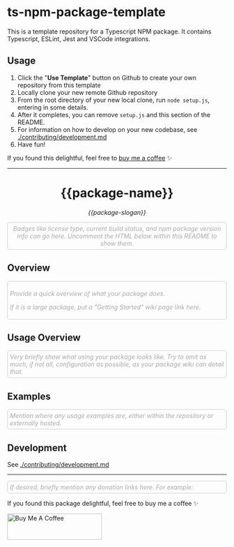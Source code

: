# ts-npm-package-template

This is a template repository for a Typescript NPM package. It contains Typescript, ESLint, Jest and VSCode integrations.

## Usage

1. Click the "**Use Template**" button on Github to create your own repository from this template
2. Locally clone your new remote Github repository
3. From the root directory of your new local clone, run `node setup.js`, entering in some details.
4. After it completes, you can remove `setup.js` and this section of the README.
5. For information on how to develop on your new codebase, see [./contributing/development.md](./contributing/development.md)
6. Have fun!

If you found this delightful, feel free to [buy me a coffee](https://www.buymeacoffee.com/samhuk) ✨

---

<h1 align="center">{{package-name}}</h1>
<p align="center">
  <em>{{package-slogan}}</em>
</p>

<div style="color: #aaa; border: 1px solid #ccc; border-radius: 5px; padding: 5px; margin-bottom: 10px" align="center"><em>
Badges like license type, current build status, and npm package version info can go here. Uncomment the HTML below within this README to show them.
</em></div>

<!-- <p align="center">
  <a href="https://github.com/{{github-user-name}}/{{package-name}}/actions/workflows/ci.yaml/badge.svg" target="_blank">
    <img src="https://github.com/{{github-user-name}}/{{package-name}}/actions/workflows/ci.yaml/badge.svg" alt="ci status" />
  </a>
  <a href="https://img.shields.io/badge/License-MIT-green.svg" target="_blank">
    <img src="https://img.shields.io/badge/License-MIT-green.svg" alt="license" />
  </a>
  <a href="https://badge.fury.io/js/{{npm-package-name}}.svg" target="_blank">
    <img src="https://badge.fury.io/js/{{npm-package-name}}.svg" alt="npm version" />
  </a>
</p> -->

## Overview

<div style="color: #aaa; border: 1px solid #ccc; border-radius: 5px; padding: 5px; margin-bottom: 10px"><em>
  <p>Provide a quick overview of what your package does.</p>
  <p>If it is a large package, put a "Getting Started" wiki page link here.</p>
</em></div>

## Usage Overview

<div style="color: #aaa; border: 1px solid #ccc; border-radius: 5px; padding: 5px; margin-bottom: 10px"><em>
Very briefly show what using your package looks like. Try to omit as much, if not all, configuration as possible, as your package wiki can detail that.
</em></div>

## Examples

<div style="color: #aaa; border: 1px solid #ccc; border-radius: 5px; padding: 5px; margin-bottom: 10px"><em>
Mention where any usage examples are, either within the repository or externally hosted.
</em></div>

## Development

See [./contributing/development.md](./contributing/development.md)

---

<div style="color: #aaa; border: 1px solid #ccc; border-radius: 5px; padding: 5px; margin-bottom: 10px"><em>
If desired, briefly mention any donation links here. For example:
</em></div>

If you found this package delightful, feel free to buy me a coffee ✨

<a href="https://www.buymeacoffee.com/{{buy-me-a-coffee-user-name}}" target="_blank"><img src="https://cdn.buymeacoffee.com/buttons/v2/default-yellow.png" alt="Buy Me A Coffee" style="height: 60px !important;width: 217px !important;" ></a>
